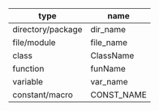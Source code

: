 | type|     name |
|---------|------|
|   directory/package  |  dir_name    | 
|  file/module|file_name|
| class | ClassName|
|function|funName|
|variable|var_name|
|constant/macro|CONST_NAME|
